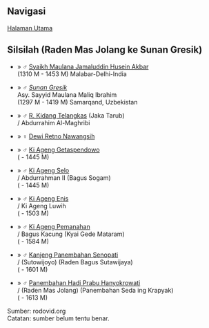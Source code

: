 ## Navigasi

[Halaman Utama][up] 

## Silsilah (Raden Mas Jolang ke Sunan Gresik)

*	» ♂ [Syaikh Maulana Jamaluddin Husein Akbar][359642]
	<br/>(1310 M - 1453 M) Malabar-Delhi-India

*	» ♂ *[Sunan Gresik][321552]*
	<br/>Asy. Sayyid Maulana Maliq Ibrahim
	<br/>(1297 M - 1419 M) Samarqand, Uzbekistan

*	» ♂ [R. Kidang Telangkas][354656] (Jaka Tarub)
	<br/>/ Abdurrahim Al-Maghribi

*	» ♀ [Dewi Retno Nawangsih][354657]

*	» ♂ [Ki Ageng Getaspendowo][354658]
	<br/>( - 1445 M)

*	» ♂ [Ki Ageng Selo][25696]
	<br/>/ Abdurrahman II (Bagus Sogam)
	<br/>( - 1445 M)

*	» ♂ [Ki Ageng Enis][25697]
	<br/>/ Ki Ageng Luwih
	<br/>( - 1503 M)

*	» ♂ [Ki Ageng Pemanahan][25698]
	<br/>/ Bagus Kacung (Kyai Gede Mataram)
	<br/>( - 1584 M)

*	» ♂ [Kanjeng Panembahan Senopati][25699]
	<br/>/ (Sutowijoyo) (Raden Bagus Sutawijaya)
	<br/>( - 1601 M)

*	» ♂ [Panembahan Hadi Prabu Hanyokrowati][26063]
	<br/>/ (Raden Mas Jolang) (Panembahan Seda ing Krapyak)
	<br/>( - 1613 M)

Sumber: rodovid.org<br/>
Catatan: sumber belum tentu benar.

[up]: https://github.com/epsi-rns/catatan-silsilah/blob/master/README.md

[359642]: http://id.rodovid.org/wk/Orang:359642

[321552]: http://id.rodovid.org/wk/Orang:321552
[354656]: http://id.rodovid.org/wk/Orang:354656
[354657]: http://id.rodovid.org/wk/Orang:354657
[354658]: http://id.rodovid.org/wk/Orang:354658

[25696]: http://id.rodovid.org/wk/Orang:25696
[25697]: http://id.rodovid.org/wk/Orang:25697
[25698]: http://id.rodovid.org/wk/Orang:25698

[25699]: http://id.rodovid.org/wk/Orang:25699
[26063]: http://id.rodovid.org/wk/Orang:26063
